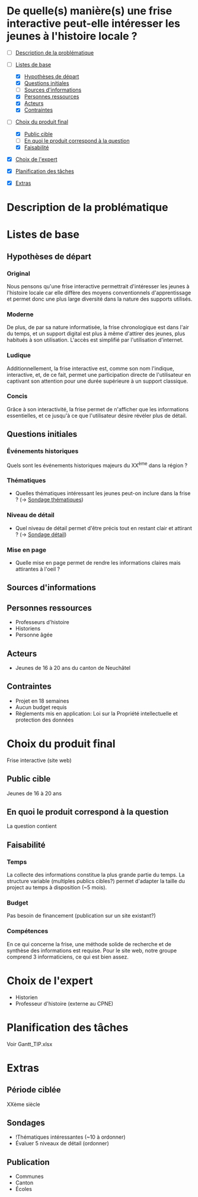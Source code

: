 # De quelle(s) manière(s) une frise interactive peut-elle intéresser les jeunes à l'histoire locale ?

- [ ] [Description de la problématique](#description-de-la-problématique)
- [ ] [Listes de base](#listes-de-base)
    - [x] [Hypothèses de départ](#hypothèses-de-départ)
    - [x] [Questions initiales](#questions-initiales)
    - [ ] [Sources d'informations](#sources-dinformations)
    - [x] [Personnes ressources](#personnes-ressources)
    - [x] [Acteurs](#acteurs)
    - [x] [Contraintes](#contraintes)
- [ ] [Choix du produit final](#choix-du-produit-final)
    - [x] [Public cible](#public-cible)
    - [ ] [En quoi le produit correspond à la question](#en-quoi-le-produit-correspond-à-la-question)
    - [x] [Faisabilité](#faisabilité)
- [x] [Choix de l'expert](#choix-de-lexpert)
- [x] [Planification des tâches](#planification-des-tâches)
- [x] [Extras](#extras)


# Description de la problématique



# Listes de base

## Hypothèses de départ

### Original
Nous pensons qu'une frise interactive permettrait d'intéresser les jeunes à l'histoire locale car elle diffère des moyens conventionnels d'apprentissage et permet donc une plus large diversité dans la nature des supports utilisés.

### Moderne

De plus, de par sa nature informatisée, la frise chronologique est dans l'air du temps, et un support digital est plus à même d'attirer des jeunes, plus habitués à son utilisation. L'accès est simplifié par l'utilisation d'internet.

### Ludique

Additionnellement, la frise interactive est, comme son nom l'indique, interactive, et, de ce fait, permet une participation directe de l'utilisateur en captivant son attention pour une durée supérieure à un support classique. 

### Concis

Grâce à son interactivité, la frise permet de n'afficher que les informations essentielles, et ce jusqu'à ce que l'utilisateur désire révéler plus de détail.

## Questions initiales

### Événements historiques

Quels sont les événements historiques majeurs du XX<sup>ème</sup> dans la région ?

### Thématiques

- Quelles thématiques intéressant les jeunes peut-on inclure dans la frise ? (-> [Sondage thématiques](##Sondage))

### Niveau de détail

- Quel niveau de détail permet d'être précis tout en restant clair et attirant ? (-> [Sondage détail](##Sondage))

### Mise en page

- Quelle mise en page permet de rendre les informations claires mais attirantes à l'oeil ?

## Sources d'informations


## Personnes ressources

- Professeurs d'histoire
- Historiens
- Personne âgée

## Acteurs

- Jeunes de 16 à 20 ans du canton de Neuchâtel

## Contraintes

- Projet en 18 semaines
- Aucun budget requis
- Règlements mis en application: Loi sur la Propriété intellectuelle et protection des données

# Choix du produit final

Frise interactive (site web)

## Public cible

Jeunes de 16 à 20 ans

## En quoi le produit correspond à la question

La question contient 

## Faisabilité

### Temps

La collecte des informations constitue la plus grande partie du temps.
La structure variable (multiples publics cibles?) permet d'adapter la taille du project au temps à disposition (~5 mois).

### Budget

Pas besoin de financement (publication sur un site existant?)

### Compétences

En ce qui concerne la frise, une méthode solide de recherche et de synthèse des informations est requise.
Pour le site web, notre groupe comprend 3 informaticiens, ce qui est bien assez.


# Choix de l'expert

- Historien
- Professeur d'histoire (externe au CPNE)

# Planification des tâches

Voir Gantt_TIP.xlsx

# Extras

## Période ciblée

XXème siècle

## Sondages

- !Thématiques intéressantes (~10 à ordonner)
- Évaluer 5 niveaux de détail (ordonner)

## Publication

- Communes
- Canton
- Écoles